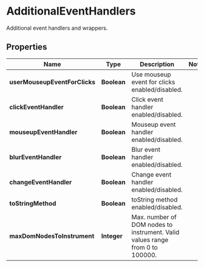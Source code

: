 

# AdditionalEventHandlers

Additional event handlers and wrappers.

## Properties

| Name | Type | Description | Notes |
|------------ | ------------- | ------------- | -------------|
|**userMouseupEventForClicks** | **Boolean** | Use mouseup event for clicks enabled/disabled. |  |
|**clickEventHandler** | **Boolean** | Click event handler enabled/disabled. |  |
|**mouseupEventHandler** | **Boolean** | Mouseup event handler enabled/disabled. |  |
|**blurEventHandler** | **Boolean** | Blur event handler enabled/disabled. |  |
|**changeEventHandler** | **Boolean** | Change event handler enabled/disabled. |  |
|**toStringMethod** | **Boolean** | toString method enabled/disabled. |  |
|**maxDomNodesToInstrument** | **Integer** | Max. number of DOM nodes to instrument. Valid values range from 0 to 100000. |  |



